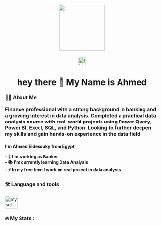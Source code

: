 <div align="center">
  <img height="150" src="https://media.giphy.com/media/M9gbBd9nbDrOTu1Mqx/giphy.gif"  />
</div>

###

<div align="center">
  <img src="https://img.shields.io/static/v1?message=LinkedIn&logo=linkedin&label=&color=0077B5&logoColor=white&labelColor=&style=for-the-badge" height="25" alt="linkedin logo"  />
</div>

###

<h1 align="center">hey there 👋 My Name is Ahmed</h1>

###

<h3 align="left">👩‍💻  About Me <br><br>Finance professional with a strong background in banking and a growing interest in data analysis. Completed a practical data analysis course with real-world projects using Power Query, Power BI, Excel, SQL, and Python. Looking to further deepen my skills and gain hands-on experience in the data field.</h3>

###

<h4 align="left">I'm Ahmed Eldesouky from Egypt<br><br>- 🔭 I’m working as Banker<br>- 📚 I'm currently learning Data Analysis<br>- ⚡ In my free time I work on real project in data analysis</h4>

###

<h3 align="left">🛠 Language and tools</h3>

###

<div align="left">
  <img src="https://cdn.jsdelivr.net/gh/devicons/devicon/icons/mysql/mysql-original.svg" height="40" alt="mysql logo"  />
</div>

###

<h3 align="left">🔥   My Stats :</h3>

###
